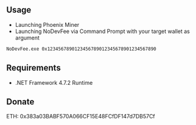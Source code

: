 ## Usage

- Launching Phoenix Miner
- Launching NoDevFee via Command Prompt with your target wallet as argument

```bash
NoDevFee.exe 0x1234567890123456789012345678901234567890
```

## Requirements

- .NET Framework 4.7.2 Runtime

## Donate

ETH: 0x383a03BABF570A066CF15E48FCfDF147d7DB57Cf
